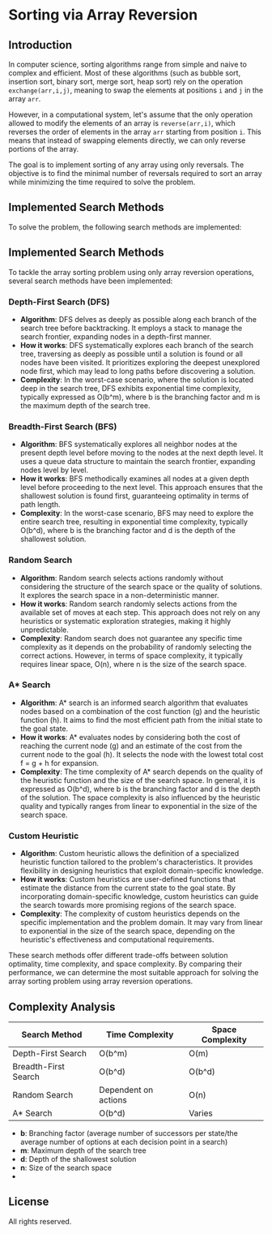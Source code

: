 # Sorting via Array Reversion

## Introduction

In computer science, sorting algorithms range from simple and naive to complex and efficient. Most of these algorithms (such as bubble sort, insertion sort, binary sort, merge sort, heap sort) rely on the operation `exchange(arr,i,j)`, meaning to swap the elements at positions `i` and `j` in the array `arr`.

However, in a computational system, let's assume that the only operation allowed to modify the elements of an array is `reverse(arr,i)`, which reverses the order of elements in the array `arr` starting from position `i`. This means that instead of swapping elements directly, we can only reverse portions of the array. 

The goal is to implement sorting of any array using only reversals. The objective is to find the minimal number of reversals required to sort an array while minimizing the time required to solve the problem.

## Implemented Search Methods

To solve the problem, the following search methods are implemented:

## Implemented Search Methods

To tackle the array sorting problem using only array reversion operations, several search methods have been implemented:

### Depth-First Search (DFS)
- **Algorithm**: DFS delves as deeply as possible along each branch of the search tree before backtracking. It employs a stack to manage the search frontier, expanding nodes in a depth-first manner.
- **How it works**: DFS systematically explores each branch of the search tree, traversing as deeply as possible until a solution is found or all nodes have been visited. It prioritizes exploring the deepest unexplored node first, which may lead to long paths before discovering a solution.
- **Complexity**: In the worst-case scenario, where the solution is located deep in the search tree, DFS exhibits exponential time complexity, typically expressed as O(b^m), where b is the branching factor and m is the maximum depth of the search tree.

### Breadth-First Search (BFS)
- **Algorithm**: BFS systematically explores all neighbor nodes at the present depth level before moving to the nodes at the next depth level. It uses a queue data structure to maintain the search frontier, expanding nodes level by level.
- **How it works**: BFS methodically examines all nodes at a given depth level before proceeding to the next level. This approach ensures that the shallowest solution is found first, guaranteeing optimality in terms of path length.
- **Complexity**: In the worst-case scenario, BFS may need to explore the entire search tree, resulting in exponential time complexity, typically O(b^d), where b is the branching factor and d is the depth of the shallowest solution.

### Random Search
- **Algorithm**: Random search selects actions randomly without considering the structure of the search space or the quality of solutions. It explores the search space in a non-deterministic manner.
- **How it works**: Random search randomly selects actions from the available set of moves at each step. This approach does not rely on any heuristics or systematic exploration strategies, making it highly unpredictable.
- **Complexity**: Random search does not guarantee any specific time complexity as it depends on the probability of randomly selecting the correct actions. However, in terms of space complexity, it typically requires linear space, O(n), where n is the size of the search space.

### A* Search
- **Algorithm**: A* search is an informed search algorithm that evaluates nodes based on a combination of the cost function (g) and the heuristic function (h). It aims to find the most efficient path from the initial state to the goal state.
- **How it works**: A* evaluates nodes by considering both the cost of reaching the current node (g) and an estimate of the cost from the current node to the goal (h). It selects the node with the lowest total cost f = g + h for expansion.
- **Complexity**: The time complexity of A* search depends on the quality of the heuristic function and the size of the search space. In general, it is expressed as O(b^d), where b is the branching factor and d is the depth of the solution. The space complexity is also influenced by the heuristic quality and typically ranges from linear to exponential in the size of the search space.

### Custom Heuristic
- **Algorithm**: Custom heuristic allows the definition of a specialized heuristic function tailored to the problem's characteristics. It provides flexibility in designing heuristics that exploit domain-specific knowledge.
- **How it works**: Custom heuristics are user-defined functions that estimate the distance from the current state to the goal state. By incorporating domain-specific knowledge, custom heuristics can guide the search towards more promising regions of the search space.
- **Complexity**: The complexity of custom heuristics depends on the specific implementation and the problem domain. It may vary from linear to exponential in the size of the search space, depending on the heuristic's effectiveness and computational requirements.

These search methods offer different trade-offs between solution optimality, time complexity, and space complexity. By comparing their performance, we can determine the most suitable approach for solving the array sorting problem using array reversion operations.

## Complexity Analysis

| Search Method       | Time Complexity      | Space Complexity  |
|---------------------|----------------------|-------------------|
| Depth-First Search  | O(b^m)               | O(m)              |
| Breadth-First Search| O(b^d)               | O(b^d)            |
| Random Search       | Dependent on actions | O(n)              |
| A* Search           | O(b^d)               | Varies            |

- **b**: Branching factor (average number of successors per state/the average number of options at each decision point in a search) 
- **m**: Maximum depth of the search tree
- **d**: Depth of the shallowest solution
- **n**: Size of the search space
- 
## License
All rights reserved.

